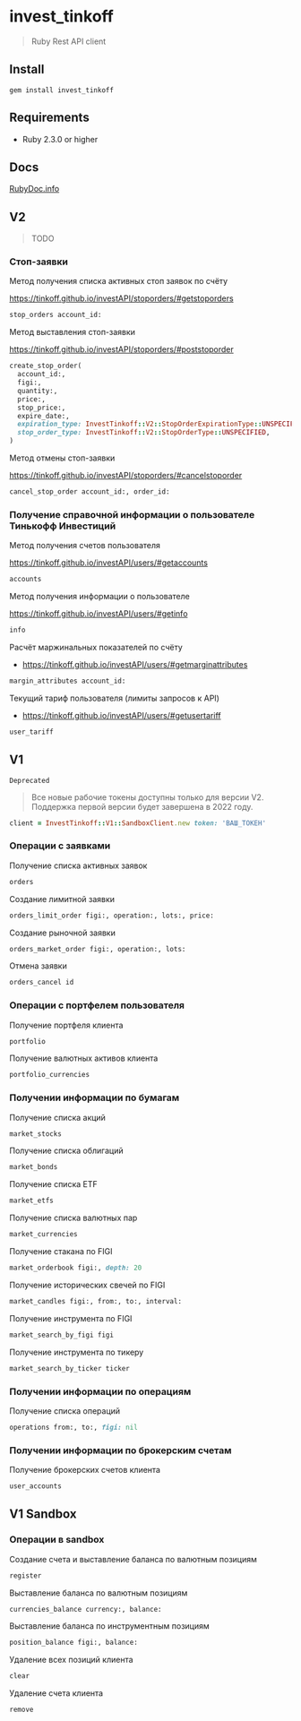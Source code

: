 # invest_tinkoff

> Ruby Rest API client

## Install

```
gem install invest_tinkoff
```

## Requirements
- Ruby 2.3.0 or higher

## Docs

[RubyDoc.info](https://www.rubydoc.info/gems/invest_tinkoff/0.9.6)

## V2
> TODO

### Стоп-заявки

Метод получения списка активных стоп заявок по счёту

https://tinkoff.github.io/investAPI/stoporders/#getstoporders

```ruby
stop_orders account_id:
```

Метод выставления стоп-заявки

https://tinkoff.github.io/investAPI/stoporders/#poststoporder

```ruby
create_stop_order(
  account_id:,
  figi:,
  quantity:,
  price:,
  stop_price:,
  expire_date:,
  expiration_type: InvestTinkoff::V2::StopOrderExpirationType::UNSPECIFIED,
  stop_order_type: InvestTinkoff::V2::StopOrderType::UNSPECIFIED,
)
```

Метод отмены стоп-заявки

https://tinkoff.github.io/investAPI/stoporders/#cancelstoporder

```ruby
cancel_stop_order account_id:, order_id:
```

### Получение справочной информации о пользователе Тинькофф Инвестиций

Метод получения счетов пользователя

https://tinkoff.github.io/investAPI/users/#getaccounts

```ruby
accounts
```

Метод получения информации о пользователе

https://tinkoff.github.io/investAPI/users/#getinfo

```ruby
info
```

Расчёт маржинальных показателей по счёту
- https://tinkoff.github.io/investAPI/users/#getmarginattributes
```ruby
margin_attributes account_id:
```

Текущий тариф пользователя (лимиты запросов к API)
- https://tinkoff.github.io/investAPI/users/#getusertariff
```ruby
user_tariff
```

## V1
`Deprecated`
> Все новые рабочие токены доступны только для версии V2.
> Поддержка первой версии будет завершена в 2022 году.

```ruby
client = InvestTinkoff::V1::SandboxClient.new token: 'ВАШ_ТОКЕН'
```

### Операции с заявками

Получение списка активных заявок
```ruby
orders
```

Создание лимитной заявки
```ruby
orders_limit_order figi:, operation:, lots:, price:
```

Создание рыночной заявки
```ruby
orders_market_order figi:, operation:, lots:
```

Отмена заявки
```ruby
orders_cancel id
```

### Операции с портфелем пользователя

Получение портфеля клиента
```ruby
portfolio
```

Получение валютных активов клиента
```ruby
portfolio_currencies
```

### Получении информации по бумагам

Получение списка акций
```ruby
market_stocks
```

Получение списка облигаций
```ruby
market_bonds
```

Получение списка ETF
```ruby
market_etfs
```

Получение списка валютных пар
```ruby
market_currencies
```

Получение стакана по FIGI
```ruby
market_orderbook figi:, depth: 20
```

Получение исторических свечей по FIGI
```ruby
market_candles figi:, from:, to:, interval:
```

Получение инструмента по FIGI
```ruby
market_search_by_figi figi
```

Получение инструмента по тикеру
```ruby
market_search_by_ticker ticker
```

### Получении информации по операциям
Получение списка операций
```ruby
operations from:, to:, figi: nil
```

### Получении информации по брокерским счетам
Получение брокерских счетов клиента
```ruby
user_accounts
```

## V1 Sandbox

### Операции в sandbox
Создание счета и выставление баланса по валютным позициям
```ruby
register
```

Выставление баланса по валютным позициям
```ruby
currencies_balance currency:, balance:
```

Выставление баланса по инструментным позициям
```ruby
position_balance figi:, balance:
```

Удаление всех позиций клиента
```ruby
clear
```

Удаление счета клиента
```ruby
remove
```
